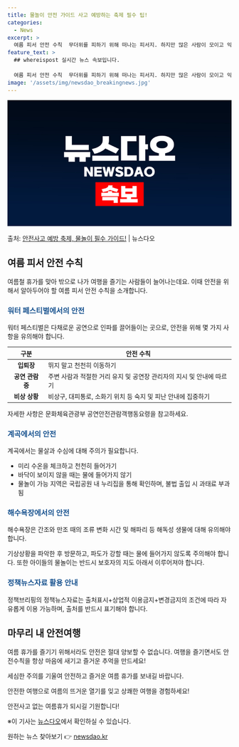 ```yaml
---
title: 물놀이 안전 가이드 사고 예방하는 축제 필수 팁!
categories:
  - News
excerpt: >
  여름 피서 안전 수칙  무더위를 피하기 위해 떠나는 피서지. 하지만 많은 사람이 모이고 익숙지 않은 곳일수록…
feature_text: >
  ## whereispost 실시간 뉴스 속보입니다.

  여름 피서 안전 수칙  무더위를 피하기 위해 떠나는 피서지. 하지만 많은 사람이 모이고 익숙지 않은 곳일수록…
image: '/assets/img/newsdao_breakingnews.jpg'
---
```


![뉴스다오 속보](/assets/img/newsdao_breakingnews.jpg)

<p>출처: <a href="https://newsdao.kr/4510" rel="dofollow">안전사고 예방 축제, 물놀이 필수 가이드!</a> | 뉴스다오</p>

<h2 data-ke-size="size26">여름 피서 안전 수칙</h2>
<p data-ke-size="size16">여름철 휴가를 맞아 밖으로 나가 여행을 즐기는 사람들이 늘어나는데요. 이때 안전을 위해서 알아두어야 할 여름 피서 안전 수칙을 소개합니다. </p>

<h3><b><span style="color: #1a5490;">워터 페스티벌에서의 안전</span></b></h3>
<p data-ke-size="size16">워터 페스티벌은 다채로운 공연으로 인파를 끌어들이는 곳으로, 안전을 위해 몇 가지 사항을 유의해야 합니다.</p>

<table>
<thead>
<tr>
<th>구분</th>
<th>안전 수칙</th>
</tr>
</thead>
<tbody>
<tr>
<td style="text-align: center; height: 17px;"><b>입퇴장</b></td>
<td>뛰지 말고 천천히 이동하기</td>
</tr>
<tr>
<td style="text-align: center; height: 17px;"><b>공연 관람 중</b></td>
<td>주변 사람과 적절한 거리 유지 및 공연장 관리자의 지시 및 안내에 따르기</td>
</tr>
<tr>
<td style="text-align: center; height: 17px;"><b>비상 상황</b></td>
<td>비상구, 대피통로, 소화기 위치 등 숙지 및 피난 안내에 집중하기</td>
</tr>
</tbody>
</table>
<p>자세한 사항은 문화체육관광부 공연안전관람객행동요령을 참고하세요.</p>

<h3><b><span style="color: #1a5490;">계곡에서의 안전</span></b></h3>
<p data-ke-size="size16">계곡에서는 물살과 수심에 대해 주의가 필요합니다.</p>

<ul>
<li>미리 수온을 체크하고 천천히 들어가기</li>
<li>바닥이 보이지 않을 때는 물에 들어가지 않기</li>
<li>물놀이 가능 지역은 국립공원 내 누리집을 통해 확인하며, 불법 출입 시 과태료 부과됨</li>
</ul>

<h3><b><span style="color: #1a5490;">해수욕장에서의 안전</span></b></h3>
<p data-ke-size="size16">해수욕장은 간조와 만조 때의 조류 변화 시간 및 해파리 등 해독성 생물에 대해 유의해야 합니다.</p>

<p>기상상황을 파악한 후 방문하고, 파도가 강할 때는 물에 들어가지 않도록 주의해야 합니다. 또한 아이들의 물놀이는 반드시 보호자의 지도 아래서 이루어져야 합니다.</p>

<h3><b><span style="color: #1a5490;">정책뉴스자료 활용 안내</span></b></h3>
<p data-ke-size="size16">정책브리핑의 정책뉴스자료는 출처표시+상업적 이용금지+변경금지의 조건에 따라 자유롭게 이용 가능하며, 출처를 반드시 표기해야 합니다. </p>

<h2 data-ke-size="size26">마무리 내 안전여행</h2>
<p data-ke-size="size16">여름 휴가를 즐기기 위해서라도 안전은 절대 양보할 수 없습니다. 여행을 즐기면서도 안전수칙을 항상 마음에 새기고 즐거운 추억을 만드세요!</p>
<p>세심한 주의를 기울여 안전하고 즐거운 여름 휴가를 보내길 바랍니다.</p>
<p>안전한 여행으로 여름의 뜨거운 열기를 잊고 상쾌한 여행을 경험하세요!</p>
<p>안전사고 없는 여름휴가 되시길 기원합니다!</p>
<p>※이 기사는 <a href="https://newsdao.kr/4510">뉴스다오</a>에서 확인하실 수 있습니다.</p> 

원하는 뉴스 찾아보기 👉 <a href="https://newsdao.kr" rel="dofollow">newsdao.kr</a>



